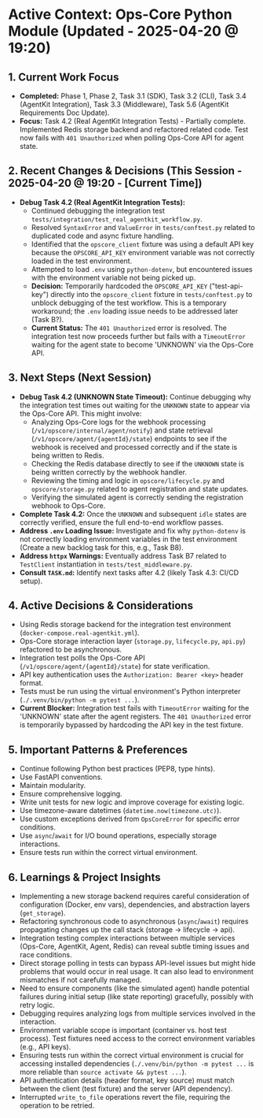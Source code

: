# Active Context: Ops-Core Python Module (Updated - 2025-04-20 @ 19:20)

## 1. Current Work Focus
- **Completed:** Phase 1, Phase 2, Task 3.1 (SDK), Task 3.2 (CLI), Task 3.4 (AgentKit Integration), Task 3.3 (Middleware), Task 5.6 (AgentKit Requirements Doc Update).
- **Focus:** Task 4.2 (Real AgentKit Integration Tests) - Partially complete. Implemented Redis storage backend and refactored related code. Test now fails with `401 Unauthorized` when polling Ops-Core API for agent state.

## 2. Recent Changes & Decisions (This Session - 2025-04-20 @ 19:20 - [Current Time])
- **Debug Task 4.2 (Real AgentKit Integration Tests):**
    - Continued debugging the integration test `tests/integration/test_real_agentkit_workflow.py`.
    - Resolved `SyntaxError` and `ValueError` in `tests/conftest.py` related to duplicated code and async fixture handling.
    - Identified that the `opscore_client` fixture was using a default API key because the `OPSCORE_API_KEY` environment variable was not correctly loaded in the test environment.
    - Attempted to load `.env` using `python-dotenv`, but encountered issues with the environment variable not being picked up.
    - **Decision:** Temporarily hardcoded the `OPSCORE_API_KEY` ("test-api-key") directly into the `opscore_client` fixture in `tests/conftest.py` to unblock debugging of the test workflow. This is a temporary workaround; the `.env` loading issue needs to be addressed later (Task B?).
    - **Current Status:** The `401 Unauthorized` error is resolved. The integration test now proceeds further but fails with a `TimeoutError` waiting for the agent state to become 'UNKNOWN' via the Ops-Core API.

## 3. Next Steps (Next Session)
- **Debug Task 4.2 (UNKNOWN State Timeout):** Continue debugging why the integration test times out waiting for the `UNKNOWN` state to appear via the Ops-Core API. This might involve:
    - Analyzing Ops-Core logs for the webhook processing (`/v1/opscore/internal/agent/notify`) and state retrieval (`/v1/opscore/agent/{agentId}/state`) endpoints to see if the webhook is received and processed correctly and if the state is being written to Redis.
    - Checking the Redis database directly to see if the `UNKNOWN` state is being written correctly by the webhook handler.
    - Reviewing the timing and logic in `opscore/lifecycle.py` and `opscore/storage.py` related to agent registration and state updates.
    - Verifying the simulated agent is correctly sending the registration webhook to Ops-Core.
- **Complete Task 4.2:** Once the `UNKNOWN` and subsequent `idle` states are correctly verified, ensure the full end-to-end workflow passes.
- **Address `.env` Loading Issue:** Investigate and fix why `python-dotenv` is not correctly loading environment variables in the test environment (Create a new backlog task for this, e.g., Task B8).
- **Address `httpx` Warnings:** Eventually address Task B7 related to `TestClient` instantiation in `tests/test_middleware.py`.
- **Consult `TASK.md`:** Identify next tasks after 4.2 (likely Task 4.3: CI/CD setup).

## 4. Active Decisions & Considerations
- Using Redis storage backend for the integration test environment (`docker-compose.real-agentkit.yml`).
- Ops-Core storage interaction layer (`storage.py`, `lifecycle.py`, `api.py`) refactored to be asynchronous.
- Integration test polls the Ops-Core API (`/v1/opscore/agent/{agentId}/state`) for state verification.
- API key authentication uses the `Authorization: Bearer <key>` header format.
- Tests must be run using the virtual environment's Python interpreter (`./.venv/bin/python -m pytest ...`).
- **Current Blocker:** Integration test fails with `TimeoutError` waiting for the 'UNKNOWN' state after the agent registers. The `401 Unauthorized` error is temporarily bypassed by hardcoding the API key in the test fixture.

## 5. Important Patterns & Preferences
- Continue following Python best practices (PEP8, type hints).
- Use FastAPI conventions.
- Maintain modularity.
- Ensure comprehensive logging.
- Write unit tests for new logic and improve coverage for existing logic.
- Use timezone-aware datetimes (`datetime.now(timezone.utc)`).
- Use custom exceptions derived from `OpsCoreError` for specific error conditions.
- Use `async`/`await` for I/O bound operations, especially storage interactions.
- Ensure tests run within the correct virtual environment.

## 6. Learnings & Project Insights
- Implementing a new storage backend requires careful consideration of configuration (Docker, env vars), dependencies, and abstraction layers (`get_storage`).
- Refactoring synchronous code to asynchronous (`async`/`await`) requires propagating changes up the call stack (storage -> lifecycle -> api).
- Integration testing complex interactions between multiple services (Ops-Core, AgentKit, Agent, Redis) can reveal subtle timing issues and race conditions.
- Direct storage polling in tests can bypass API-level issues but might hide problems that would occur in real usage. It can also lead to environment mismatches if not carefully managed.
- Need to ensure components (like the simulated agent) handle potential failures during initial setup (like state reporting) gracefully, possibly with retry logic.
- Debugging requires analyzing logs from multiple services involved in the interaction.
- Environment variable scope is important (container vs. host test process). Test fixtures need access to the correct environment variables (e.g., API keys).
- Ensuring tests run within the correct virtual environment is crucial for accessing installed dependencies (`./.venv/bin/python -m pytest ...` is more reliable than `source activate && pytest ...`).
- API authentication details (header format, key source) must match between the client (test fixture) and the server (API dependency).
- Interrupted `write_to_file` operations revert the file, requiring the operation to be retried.